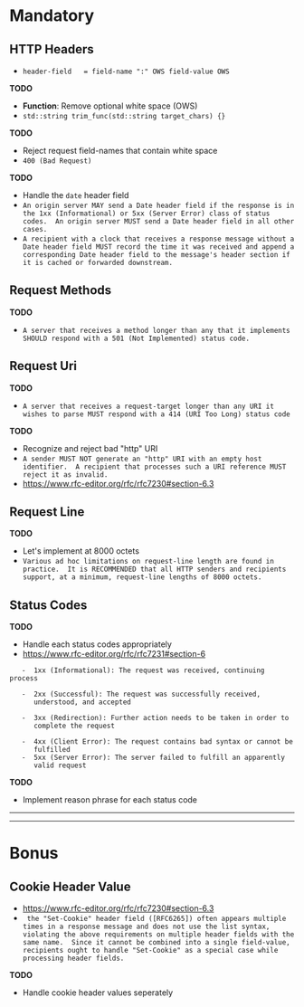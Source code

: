 # Mandatory
## **HTTP Headers**
- `header-field   = field-name ":" OWS field-value OWS`

**TODO** 
- **Function**: Remove optional white space (OWS)
- `std::string trim_func(std::string target_chars) {}`

**TODO**
- Reject request field-names that contain white space
- `400 (Bad Request)`

**TODO**
- Handle the `date` header field
- `An origin server MAY
   send a Date header field if the response is in the 1xx
   (Informational) or 5xx (Server Error) class of status codes.  An
   origin server MUST send a Date header field in all other cases.`
- `A recipient with a clock that receives a response message without a
   Date header field MUST record the time it was received and append a
   corresponding Date header field to the message's header section if it
   is cached or forwarded downstream.`

## **Request Methods**
**TODO**
- `A server that receives a
   method longer than any that it implements SHOULD respond with a 501
   (Not Implemented) status code.`

## **Request Uri**
**TODO**
- `A server that receives a request-target longer than any URI it wishes to parse MUST respond
   with a 414 (URI Too Long) status code`

**TODO**
- Recognize and reject bad "http" URI
- `A sender MUST NOT generate an "http" URI with an empty host
   identifier.  A recipient that processes such a URI reference MUST
   reject it as invalid.`
- https://www.rfc-editor.org/rfc/rfc7230#section-6.3

## **Request Line**
**TODO**
- Let's implement at 8000 octets
- `Various ad hoc limitations on request-line length are found in
   practice.  It is RECOMMENDED that all HTTP senders and recipients
   support, at a minimum, request-line lengths of 8000 octets.`

## **Status Codes**
**TODO**
- Handle each status codes appropriately 
- https://www.rfc-editor.org/rfc/rfc7231#section-6
```
   -  1xx (Informational): The request was received, continuing process

   -  2xx (Successful): The request was successfully received,
      understood, and accepted

   -  3xx (Redirection): Further action needs to be taken in order to
      complete the request

   -  4xx (Client Error): The request contains bad syntax or cannot be
      fulfilled
   -  5xx (Server Error): The server failed to fulfill an apparently
      valid request
```

**TODO**
- Implement reason phrase for each status code

___
___

# Bonus
## **Cookie Header Value** 
- https://www.rfc-editor.org/rfc/rfc7230#section-6.3
- ` the "Set-Cookie" header field ([RFC6265]) often
      appears multiple times in a response message and does not use the
      list syntax, violating the above requirements on multiple header
      fields with the same name.  Since it cannot be combined into a
      single field-value, recipients ought to handle "Set-Cookie" as a
      special case while processing header fields.`


**TODO** 
- Handle cookie header values seperately 